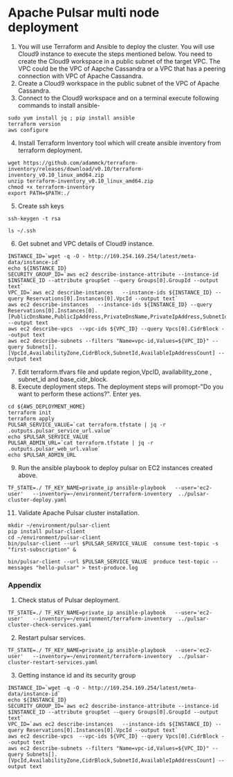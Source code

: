 # Apache Pulsar multi node deployment
1. You will use Terraform and Ansible to deploy the cluster. You will use Cloud9 instance to execute the steps mentioned below. You need to create the Cloud9 workspace in a public subnet of the target VPC. The VPC could be the VPC of Aapche Cassandra or a VPC that has a peering connection with VPC of Apache Cassandra. 
2. Create a Cloud9 workspace in the public subnet of the VPC of Apache Cassandra.
3. Connect to the Cloud9 workspace and on a terminal execute following commands to install ansible-
```shell
sudo yum install jq ; pip install ansible
terraform version
aws configure
```
4. Install Terraform Inventory tool which will create ansible inventory from terraform deployment.
```shell
wget https://github.com/adammck/terraform-inventory/releases/download/v0.10/terraform-inventory_v0.10_linux_amd64.zip
unzip terraform-inventory_v0.10_linux_amd64.zip 
chmod +x terraform-inventory
export PATH=$PATH:./
```
5. Create ssh keys
```shell
ssh-keygen -t rsa  

ls ~/.ssh
```
6. Get subnet and VPC details of Cloud9 instance.
```shell
INSTANCE_ID=`wget -q -O - http://169.254.169.254/latest/meta-data/instance-id`
echo ${INSTANCE_ID}
SECURITY_GROUP_ID=`aws ec2 describe-instance-attribute --instance-id $INSTANCE_ID --attribute groupSet --query Groups[0].GroupId --output text`
VPC_ID=`aws ec2 describe-instances   --instance-ids ${INSTANCE_ID} --query Reservations[0].Instances[0].VpcId --output text`
aws ec2 describe-instances   --instance-ids ${INSTANCE_ID} --query Reservations[0].Instances[0].[PublicDnsName,PublicIpAddress,PrivateDnsName,PrivateIpAddress,SubnetId,VpcId] --output text
aws ec2 describe-vpcs  --vpc-ids ${VPC_ID} --query Vpcs[0].CidrBlock --output text
aws ec2 describe-subnets --filters "Name=vpc-id,Values=${VPC_ID}" --query Subnets[].[VpcId,AvailabilityZone,CidrBlock,SubnetId,AvailableIpAddressCount] --output text

```

7. Edit terraform.tfvars file and update region,VpcID, availability_zone , subnet_id and base_cidr_block.
8. Execute deployment steps. The deployment steps will promopt-"Do you want to perform these actions?". Enter yes.
```shell
cd ${AWS_DEPLOYMENT_HOME}
terraform init
terraform apply
PULSAR_SERVICE_VALUE=`cat terraform.tfstate | jq -r .outputs.pulsar_service_url.value` 
echo $PULSAR_SERVICE_VALUE 
PULSAR_ADMIN_URL=`cat terraform.tfstate | jq -r .outputs.pulsar_web_url.value` 
echo $PULSAR_ADMIN_URL
```

9. Run the ansible playbook to deploy pulsar on EC2 instances created above.
```shell
TF_STATE=./ TF_KEY_NAME=private_ip ansible-playbook   --user='ec2-user'   --inventory=~/environment/terraform-inventory  ../pulsar-cluster-deploy.yaml
```
11. Validate Apache Pulsar cluster  installation. 
```shell
mkdir ~/environment/pulsar-client
pip install pulsar-client
cd ~/environment/pulsar-client
bin/pulsar-client --url $PULSAR_SERVICE_VALUE  consume test-topic -s "first-subscription" &

bin/pulsar-client --url $PULSAR_SERVICE_VALUE  produce test-topic --messages "hello-pulsar" > test-produce.log

```
### Appendix
1. Check status of Pulsar deployment. 
   
```
TF_STATE=./ TF_KEY_NAME=private_ip ansible-playbook   --user='ec2-user'   --inventory=~/environment/terraform-inventory  ../pulsar-cluster-check-services.yaml

```
2. Restart pulsar services.

```
TF_STATE=./ TF_KEY_NAME=private_ip ansible-playbook   --user='ec2-user'   --inventory=~/environment/terraform-inventory  ../pulsar-cluster-restart-services.yaml

```

3. Getting instance id and its security group
```shell
INSTANCE_ID=`wget -q -O - http://169.254.169.254/latest/meta-data/instance-id`
echo ${INSTANCE_ID} 
SECURITY_GROUP_ID=`aws ec2 describe-instance-attribute --instance-id $INSTANCE_ID --attribute groupSet --query Groups[0].GroupId --output text`
VPC_ID=`aws ec2 describe-instances   --instance-ids ${INSTANCE_ID} --query Reservations[0].Instances[0].VpcId --output text`
aws ec2 describe-vpcs  --vpc-ids ${VPC_ID} --query Vpcs[0].CidrBlock --output text
aws ec2 describe-subnets --filters "Name=vpc-id,Values=${VPC_ID}" --query Subnets[].[VpcId,AvailabilityZone,CidrBlock,SubnetId,AvailableIpAddressCount] --output text
```

